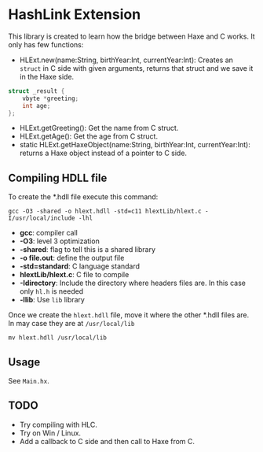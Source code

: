 # HashLink Extension

This library is created to learn how the bridge between Haxe and C works. It only has few functions:

* HLExt.new(name:String, birthYear:Int, currentYear:Int): Creates an `struct` in C side with given arguments, returns that struct and we save it in the Haxe side.

```c
struct _result {
    vbyte *greeting;
    int age;
};
```

* HLExt.getGreeting(): Get the name from C struct.
* HLExt.getAge(): Get the age from C struct.
* static HLExt.getHaxeObject(name:String, birthYear:Int, currentYear:Int): returns a Haxe object instead of a pointer to C side.

## Compiling HDLL file

To create the *.hdll file execute this command:

`gcc -O3 -shared -o hlext.hdll -std=c11 hlextLib/hlext.c -I/usr/local/include -lhl`

* **gcc**: compiler call
* **-O3**: level 3 optimization
* **-shared**: flag to tell this is a shared library
* **-o file.out**: define the output file
* **-std=standard**: C language standard
* **hlextLib/hlext.c**: C file to compile
* **-Idirectory**: Include the directory where headers files are. In this case only `hl.h` is needed
* **-llib**: Use `lib` library

Once we create the `hlext.hdll` file, move it where the other *.hdll files are. In may case they are at `/usr/local/lib`

`mv hlext.hdll /usr/local/lib`

## Usage

See `Main.hx`.

## TODO

* Try compiling with HLC.
* Try on Win / Linux.
* Add a callback to C side and then call to Haxe from C.